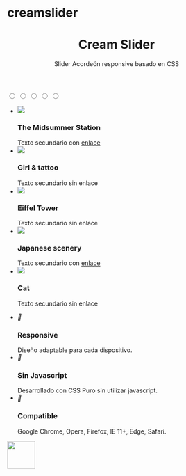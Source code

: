 # creamslider


<!doctype html>
<html>
<head>
<meta charset="utf-8">
<meta name="viewport" content="width=device-width, user-scalable=no, initial-scale=1.0, maximum-scale=1.0, minimum-scale=1.0">
<title>Cream Slider</title>
<!-- Cream Slider 1.01 | Daniel Abel - http://zkreations.com | Free to use under terms of MIT license -->
<link type="image/x-icon" rel="icon" href="http://www.zkreations.com/favicon.ico" />
<!--reset y aspecto-->
<link type="text/css" rel="stylesheet" href="libs/css/estilos.min.css"/>
<link type="text/css" rel="stylesheet" href="libs/css/display.css"/>
<!--solo slider-->
<link href="cream-slider.css" rel="stylesheet" type="text/css"/>
</head>

<body>
<main>
<header>
<h1>Cream Slider</h1>
<span>Slider Acordeón responsive basado en CSS</span>
</header>
<section>

<!--Cream Slider-->
<div class="cream-slider">
<input id="c1" type="radio" name="cream1"/>
<input id="c2" type="radio" name="cream1"/>
<input id="c3" type="radio" name="cream1"/>
<input id="c4" type="radio" name="cream1"/>
<input id="c5" type="radio" name="cream1"/>
<ul>
<!--imágenes-->
<li class="tab">
<img src="img/slide-img01.jpg" />
<div>
<h3>The Midsummer Station</h3>
<span>Texto secundario con <a href="#urlPage">enlace</a></span>
</div>
<label for="c1"></label>
</li>
<li class="tab">
<img src="img/slide-img02.jpg"/>
<div>
<h3>Girl &amp; tattoo</h3>
<span>Texto secundario sin enlace</span>
</div>
<label for="c2"></label>
</li>
<li class="tab">
<img src="img/slide-img03.jpg"/>
<div>
<h3>Eiffel Tower</h3>
<span>Texto secundario sin enlace</span>
</div>
<label for="c3"></label>
</li>
<li class="tab">
<img src="img/slide-img04.jpg"/>
<div>
<h3>Japanese scenery</h3>
<span>Texto secundario con <a href="#urlPage">enlace</a></span>
</div>
<label for="c4"></label>
</li>
<li class="tab">
<img src="img/slide-img05.jpg"/>
<div>
<h3>Cat</h3>
<span>Texto secundario sin enlace</span>
</div>
<label for="c5"></label>
</li>
</ul>
</div>
<!--Fin Cream Slider-->
</section>

<section class="details">
<div>
<ul>
<li><i class="material-icons">&#xE1B1;</i><h3>Responsive</h3><span>Diseño adaptable para cada dispositivo.</span></li>
<li><i class="material-icons">&#xE87E;</i><h3>Sin Javascript</h3><span>Desarrollado con CSS Puro sin utilizar javascript.</span></li>
<li><i class="material-icons">&#xE80B;</i><h3>Compatible</h3><span>Google Chrome, Opera, Firefox, IE 11+, Edge, Safari.</span></li>
</ul>
</div>
</section>
</main>
<footer>
<a href="https://github.com/zkreations/CreamSlider" title="repositorio github"><img src="libs/github.png" width="64" height="64"></a>
</footer>

</body>
</html>

